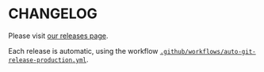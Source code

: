 CHANGELOG
===

Please visit [our releases page](../../releases).

Each release is automatic, using the workflow [`.github/workflows/auto-git-release-production.yml`](/blob/main/.github/workflows/auto-git-release-production.yml).
